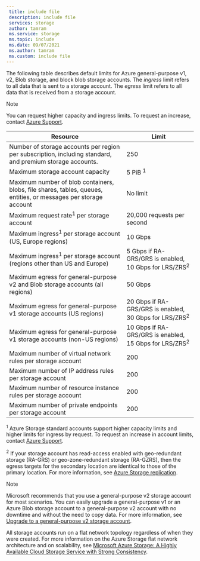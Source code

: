 ```yaml
---
 title: include file
 description: include file
 services: storage
 author: tamram
 ms.service: storage
 ms.topic: include
 ms.date: 09/07/2021
 ms.author: tamram
 ms.custom: include file
---
```


The following table describes default limits for Azure general-purpose v1, v2, Blob storage, and block blob storage accounts. The *ingress* limit refers to all data that is sent to a storage account. The *egress* limit refers to all data that is received from a storage account.

> [!NOTE]
> You can request higher capacity and ingress limits. To request an increase, contact [Azure Support](https://azure.microsoft.com/support/faq/).

| Resource | Limit |
| --- | --- |
| Number of storage accounts per region per subscription, including standard, and premium storage accounts.| 250 |
| Maximum storage account capacity | 5 PiB <sup>1</sup>|
| Maximum number of blob containers, blobs, file shares, tables, queues, entities, or messages per storage account | No limit |
| Maximum request rate<sup>1</sup> per storage account | 20,000 requests per second |
| Maximum ingress<sup>1</sup> per storage account (US, Europe regions) | 10 Gbps |
| Maximum ingress<sup>1</sup> per storage account (regions other than US and Europe) | 5 Gbps if RA-GRS/GRS is enabled, 10 Gbps for LRS/ZRS<sup>2</sup> |
| Maximum egress for general-purpose v2 and Blob storage accounts (all regions) | 50 Gbps |
| Maximum egress for general-purpose v1 storage accounts (US regions) | 20 Gbps if RA-GRS/GRS is enabled, 30 Gbps for LRS/ZRS<sup>2</sup> |
| Maximum egress for general-purpose v1 storage accounts (non-US regions) | 10 Gbps if RA-GRS/GRS is enabled, 15 Gbps for LRS/ZRS<sup>2</sup> |
| Maximum number of virtual network rules per storage account | 200 |
| Maximum number of IP address rules per storage account | 200 |
| Maximum number of resource instance rules per storage account | 200 |
| Maximum number of private endpoints per storage account | 200 |

<sup>1</sup> Azure Storage standard accounts support higher capacity limits and higher limits for ingress by request. To request an increase in account limits, contact [Azure Support](https://azure.microsoft.com/support/faq/).

<sup>2</sup> If your storage account has read-access enabled with geo-redundant storage (RA-GRS) or geo-zone-redundant storage (RA-GZRS), then the egress targets for the secondary location are identical to those of the primary location. For more information, see [Azure Storage replication](../articles/storage/common/storage-redundancy.md).

> [!NOTE]
> Microsoft recommends that you use a general-purpose v2 storage account for most scenarios. You can easily upgrade a general-purpose v1 or an Azure Blob storage account to a general-purpose v2 account with no downtime and without the need to copy data. For more information, see [Upgrade to a general-purpose v2 storage account](../articles/storage/common/storage-account-upgrade.md).

All storage accounts run on a flat network topology regardless of when they were created. For more information on the Azure Storage flat network architecture and on scalability, see [Microsoft Azure Storage: A Highly Available Cloud Storage Service with Strong Consistency](/archive/blogs/hanuk/windows-azures-flat-network-storage-to-enable-higher-scalability-targets).

